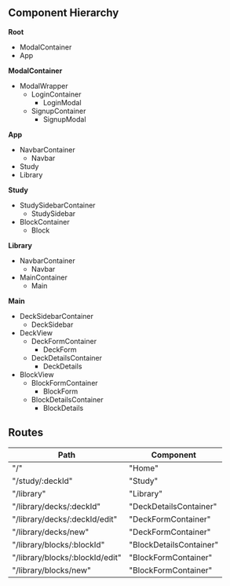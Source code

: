 ## Component Hierarchy

**Root**
 - ModalContainer
 - App

**ModalContainer**
 - ModalWrapper
    * LoginContainer
       + LoginModal
    * SignupContainer
       + SignupModal

**App**
 - NavbarContainer
    * Navbar
 - Study
 - Library

**Study**
 - StudySidebarContainer
    * StudySidebar
 - BlockContainer
    * Block

**Library**
 - NavbarContainer
    * Navbar
 - MainContainer
    * Main

**Main**
 - DeckSidebarContainer
    * DeckSidebar
 - DeckView
    * DeckFormContainer
       + DeckForm
    * DeckDetailsContainer
       + DeckDetails
 - BlockView
    * BlockFormContainer
       + BlockForm
    * BlockDetailsContainer
       + BlockDetails

## Routes

|Path   | Component   |
|-------|-------------|
| "/" | "Home" |
| "/study/:deckId" | "Study" |
| "/library" | "Library" |
| "/library/decks/:deckId" | "DeckDetailsContainer" |
| "/library/decks/:deckId/edit" | "DeckFormContainer" |
| "/library/decks/new" | "DeckFormContainer" |
| "/library/blocks/:blockId" | "BlockDetailsContainer" |
| "/library/blocks/:blockId/edit" | "BlockFormContainer" |
| "/library/blocks/new" | "BlockFormContainer" |
